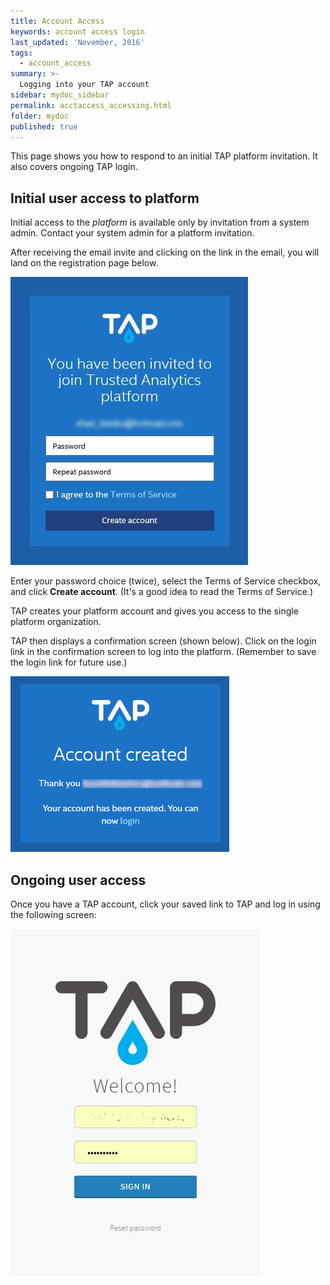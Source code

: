 ```yaml
---
title: Account Access
keywords: account access login
last_updated: 'November, 2016'
tags:
  - account_access
summary: >-
  Logging into your TAP account
sidebar: mydoc_sidebar
permalink: acctaccess_accessing.html
folder: mydoc
published: true
---
```


This page shows you how to respond to an initial TAP platform invitation. It also covers ongoing TAP login.

## Initial user access to platform

Initial access to the *platform* is available only by invitation from a system admin. Contact your system admin for a platform invitation. 

After receiving the email invite and clicking on the link in the email, you will land on the registration page below.

![Ongoing User Access TAP](/images/OrgSpace_Invite_Screen_v7_Crpd.jpg)

Enter your password choice (twice), select the Terms of Service checkbox, and click **Create account**. (It's a good idea to read the Terms of Service.)

TAP creates your platform account and gives you access to the single platform organization.

TAP then displays a confirmation screen (shown below). Click on the login link in the confirmation screen to log into the platform. (Remember to save the login link for future use.)

![Account Creation Confirmation](/images/Onboard_Confirm_Screen_v7_Crpd.png)

## Ongoing user access

Once you have a TAP account, click your saved link to TAP and log in using the following screen:

![Ongoing User Access TAP](/images/Signon_Screen_v7_Crpd.jpg)

